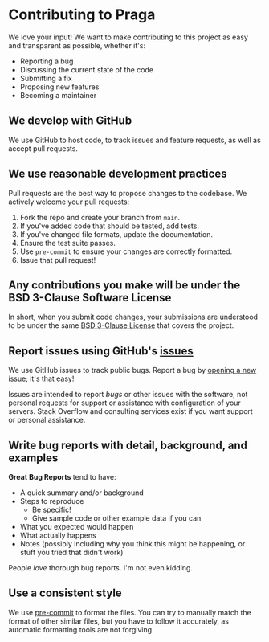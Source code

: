 # Contributing to Praga

We love your input! We want to make contributing to this project as easy and transparent as
possible, whether it's:

- Reporting a bug
- Discussing the current state of the code
- Submitting a fix
- Proposing new features
- Becoming a maintainer

## We develop with GitHub

We use GitHub to host code, to track issues and feature requests, as well as accept pull requests.

## We use reasonable development practices

Pull requests are the best way to propose changes to the codebase. We actively welcome your pull
requests:

1. Fork the repo and create your branch from `main`.
2. If you've added code that should be tested, add tests.
3. If you've changed file formats, update the documentation.
4. Ensure the test suite passes.
5. Use `pre-commit` to ensure your changes are correctly formatted.
6. Issue that pull request!

## Any contributions you make will be under the BSD 3-Clause Software License

In short, when you submit code changes, your submissions are understood to be under the same
[BSD 3-Clause License](https://www.tldrlegal.com/license/bsd-3-clause-license-revised) that covers the
project.

## Report issues using GitHub's [issues](https://github.com/cocreators-ee/praga/issues)

We use GitHub issues to track public bugs. Report a bug by
[opening a new issue](https://github.com/cocreators-ee/praga/issues/new); it's that easy!

Issues are intended to report _bugs_ or other issues with the software, not personal requests for support or
assistance with configuration of your servers. Stack Overflow and consulting services exist if you want
support or personal assistance.

## Write bug reports with detail, background, and examples

**Great Bug Reports** tend to have:

- A quick summary and/or background
- Steps to reproduce
  - Be specific!
  - Give sample code or other example data if you can
- What you expected would happen
- What actually happens
- Notes (possibly including why you think this might be happening, or stuff you tried that didn't
  work)

People _love_ thorough bug reports. I'm not even kidding.

## Use a consistent style

We use [pre-commit](https://pre-commit.com/#install) to format the files. You can try to manually
match the format of other similar files, but you have to follow it accurately, as automatic
formatting tools are not forgiving.
